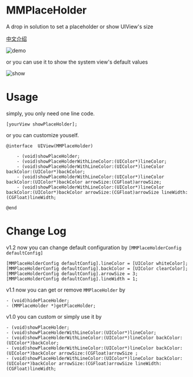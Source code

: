 MMPlaceHolder
=============

A drop in solution to set a placeholder or show UIView's size

[中文介绍](http://adad184.com/2014/08/21/2014-08-21-kai-yuan-xiang-mu-mmplaceholder/)

![demo](https://github.com/adad184/MMPlaceHolder/blob/master/demo.png?raw=true)

or you can use it to show the system view's default values

![show](https://github.com/adad184/MMPlaceHolder/blob/master/show.png?raw=true)

Usage
===============

simply, you only need one line code.
    
    [yourView showPlaceHolder];


or you can customize youself.

    @interface  UIView(MMPlaceHolder)

        - (void)showPlaceHolder;
        - (void)showPlaceHolderWithLineColor:(UIColor*)lineColor;
        - (void)showPlaceHolderWithLineColor:(UIColor*)lineColor backColor:(UIColor*)backColor;
        - (void)showPlaceHolderWithLineColor:(UIColor*)lineColor backColor:(UIColor*)backColor arrowSize:(CGFloat)arrowSize;
        - (void)showPlaceHolderWithLineColor:(UIColor*)lineColor backColor:(UIColor*)backColor arrowSize:(CGFloat)arrowSize lineWidth:(CGFloat)lineWidth;

    @end


Change Log
===============

v1.2  now you can change default configuration by `[MMPlaceHolderConfig defaultConfig]`

    [MMPlaceHolderConfig defaultConfig].lineColor = [UIColor whiteColor];
    [MMPlaceHolderConfig defaultConfig].backColor = [UIColor clearColor];
    [MMPlaceHolderConfig defaultConfig].arrowSize = 3;
    [MMPlaceHolderConfig defaultConfig].lineWidth = 1;


v1.1  now you can get or remove `MMPlaceHolder` by 

    - (void)hidePlaceHolder;
    - (MMPlaceHolder *)getPlaceHolder;

v1.0  you can custom or simply use it by

    - (void)showPlaceHolder;
    - (void)showPlaceHolderWithLineColor:(UIColor*)lineColor;
    - (void)showPlaceHolderWithLineColor:(UIColor*)lineColor backColor:(UIColor*)backColor;
    - (void)showPlaceHolderWithLineColor:(UIColor*)lineColor backColor:(UIColor*)backColor arrowSize:(CGFloat)arrowSize ;
    - (void)showPlaceHolderWithLineColor:(UIColor*)lineColor backColor:(UIColor*)backColor arrowSize:(CGFloat)arrowSize lineWidth:(CGFloat)lineWidth;
